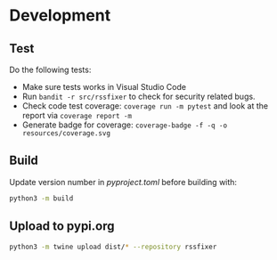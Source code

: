 # Development

## Test

Do the following tests:

- Make sure tests works in Visual Studio Code
- Run `bandit -r src/rssfixer` to check for security related bugs.
- Check code test coverage: `coverage run -m pytest` and look at the report via `coverage report -m`
- Generate badge for coverage: `coverage-badge -f -q -o resources/coverage.svg`

## Build

Update version number in _pyproject.toml_ before building with:

```bash
python3 -m build
```

## Upload to pypi.org

```bash
python3 -m twine upload dist/* --repository rssfixer
```
